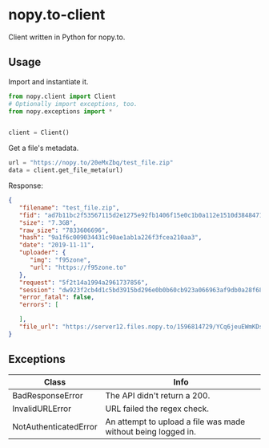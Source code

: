 # nopy.to-client
Client written in Python for nopy.to.

## Usage
Import and instantiate it.
```python
from nopy.client import Client
# Optionally import exceptions, too.
from nopy.exceptions import *


client = Client()
```

Get a file's metadata.
```python
url = "https://nopy.to/20eMxZbq/test_file.zip"
data = client.get_file_meta(url)
```

Response:
```json
{
   "filename": "test_file.zip",
   "fid": "ad7b11bc2f53567115d2e1275e92fb1406f15e0c1b0a112e1510d384847173d7",
   "size": "7.3GB",
   "raw_size": "7833606696",
   "hash": "9a1f6c009034431c90ae1ab1a226f3fcea210aa3",
   "date": "2019-11-11",
   "uploader": {
      "img": "f95zone",
      "url": "https://f95zone.to"
   },
   "request": "5f2t14a1994a2961737856",
   "session": "dw923f2cb4d1c5bd3915bd296e0b0b60cb923a066963af9db0a28f68a18715e3",
   "error_fatal": false,
   "errors": [

   ],
   "file_url": "https://server12.files.nopy.to/1596814729/YCq6jeuEWmKDsxIC9gbsZQ/ae7b41bc8f51567115e2e1275e92fb1406f15g0c1b0a112e1570d384847173d7/test_file.zip?s=6bf6e2df1ax46c84f6d8f9f1e385c3bb2a4bde6e"
}
```

## Exceptions
|Class|Info|
| --- | --- |
|BadResponseError|The API didn't return a 200.
|InvalidURLError|URL failed the regex check.
|NotAuthenticatedError|An attempt to upload a file was made without being logged in.
